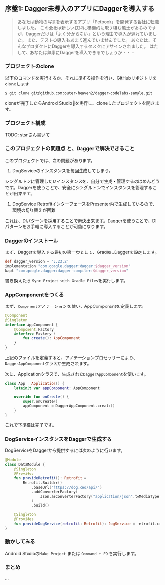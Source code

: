 ## 序盤1: Dagger未導入のアプリにDaggerを導入する

> あなたは動物の写真を表示するアプリ「Petbook」を開発する会社に転職しました。
> この会社は新しい技術に積極的に取り組む風土があるのですが、Daggerだけは「よく分からない」という理由で導入が遅れていました。
> また、テストの導入もあまり進んでいませんでした。
> あなたは、そんなプロダクトにDaggerを導入するタスクにアサインされました。
> はたして、あなたは無事にDaggerを導入できるでしょうか・・・

### プロジェクトのclone

以下のコマンドを実行するか、それに準ずる操作を行い、GitHubリポジトリをcloneします

```
$ git clone git@github.com:outer-heaven2/dagger-codelabs-sample.git
```

cloneが完了したらAndroid Studioを実行し、cloneしたプロジェクトを開きます。

### プロジェクト構成

TODO: stsnさん書いて

### このプロジェクトの問題点 と、Daggerで解決できること

このプロジェクトでは、次の問題があります。

1. DogServiceのインスタンスを毎回生成してしまう。

シングルトンに管理したいインスタンスを、自分で生成・管理するのはめんどうです。Daggerを使うことで、安全にシングルトンでインスタンスを管理することが出来ます。

1. DogService RetrofitインターフェースをPresenter内で生成しているので、環境の切り替えが困難

これは、DIパターンを採用することで解決出来ます。Daggerを使うことで、DIパターンをお手軽に導入することが可能になります。

### Daggerのインストール

まず、Daggerを導入する最初の第一歩として、GradleにDaggerを設定します。

```app/build.gradle
def dagger_version = '2.23.2'
implementation "com.google.dagger:dagger:$dagger_version"
kapt "com.google.dagger:dagger-compiler:$dagger_version"
```

書き換えたら `Sync Project with Gradle Files`を実行します。

### AppComponentをつくる

まず、`Component`アノテーションを使い、AppComponentを定義します。

```kotlin
@Component
@Singleton
interface AppComponent {
    @Component.Factory
    interface Factory {
        fun create(): AppComponent
    }
}
```

上記のファイルを定義すると、アノテーションプロセッサーにより、`DaggerAppComponent`クラスが生成されます。

次に、Applicationクラスで、生成された`DaggerAppComponent`を使います。

```kotlin
class App : Application() {
    lateinit var appComponent: AppComponent

    override fun onCreate() {
        super.onCreate()
        appComponent = DaggerAppComponent.create()
    }
}
```

これで下準備は完了です。

### DogServiceインスタンスをDaggerで生成する

DogServiceをDaggerから提供するには次のように行います。

```kotlin
@Module
class DataModule {
    @Singleton
    @Provides
    fun provideRetrofit(): Retrofit =
        Retrofit.Builder()
            .baseUrl("https://dog.ceo/api/")
            .addConverterFactory(
                Json.asConverterFactory("application/json".toMediaType())
            )
            .build()

    @Singleton
    @Provides
    fun provideDogService(retrofit: Retrofit): DogService = retrofit.create()
}
```

### 動かしてみる

Android Studioの`Make Project` または `Command + F9` を実行します。

### まとめ

...
